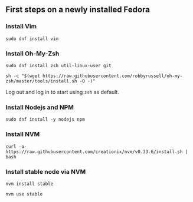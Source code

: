## First steps on a newly installed Fedora

### Install Vim
`sudo dnf install vim`

### Install Oh-My-Zsh

`sudo dnf install zsh util-linux-user git`

`sh -c "$(wget https://raw.githubusercontent.com/robbyrussell/oh-my-zsh/master/tools/install.sh -O -)"`

Log out and log in to start using `zsh` as default.

### Install Nodejs and NPM

`sudo dnf install -y nodejs npm`

### Install NVM

`curl -o- https://raw.githubusercontent.com/creationix/nvm/v0.33.6/install.sh | bash`

### Install stable node via NVM

`nvm install stable`

`nvm use stable`

